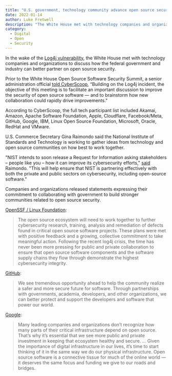 ```yaml
---
title: "U.S. government, technology community advance open source security collaboration efforts"
date: 2022-01-14 
author: Luke Fretwell
description: "The White House met with technology companies and organizations to discuss how the federal government and industry can better partner on open source security."
category:
  - Digital
  - Open
  - Security
---
```


In the wake of the [Log4j vulnerability](https://en.wikipedia.org/wiki/Log4j), the White House met with technology companies and organizations to discuss how the federal government and industry can better partner on open source security.

Prior to the White House Open Source Software Security Summit, a senior administration official [told CyberScoop](https://www.cyberscoop.com/white-house-log4j-open-source-software-security/), “Building on the Log4j incident, the objective of this meeting is to facilitate an important discussion to improve the security of open source software — and to brainstorm how new collaboration could rapidly drive improvements."

According to CyberScoop, the full tech participant list included Akamai, Amazon, Apache Software Foundation, Apple, Cloudflare, Facebook/Meta, GitHub, Google, IBM, Linux Open Source Foundation, Microsoft, Oracle, RedHat and VMware.

U.S. Commerce Secretary Gina Raimondo said the National Institute of Standards and Technology is working to gather ideas from technology and open source communities on how best to work together.

"NIST intends to soon release a Request for Information asking stakeholders – people like you – how it can improve its cybersecurity efforts," [said](https://www.commerce.gov/news/speeches/2022/01/remarks-us-commerce-secretary-gina-m-raimondo-white-house-open-source) Raimondo. "This will help ensure that NIST is partnering effectively with both the private and public sectors on cybersecurity, including open-source software."

Companies and organizations released statements expressing their commitment to collaborating with government to build stronger communities related to open source security.

[OpenSSF / Linux Foundation](https://openssf.org/blog/2022/01/13/the-openssf-and-the-linux-foundation-address-software-supply-chain-security-challenges-at-white-house-summit/):

> The open source ecosystem will need to work together to further cybersecurity research, training, analysis and remediation of defects found in critical open source software projects. These plans were met with positive feedback and a growing, collective commitment to take meaningful action. Following the recent log4j crisis, the time has never been more pressing for public and private collaboration to ensure that open source software components and the software supply chains they flow through demonstrate the highest cybersecurity integrity.

[GitHub](https://github.blog/2022-01-13-open-source-software-security-summit-securing-the-worlds-code-together/):

> We see tremendous opportunity ahead to help the community realize a safer and more secure future for software. Through partnerships with governments, academia, developers, and other organizations, we can better protect and support the developers and software that power our world.

[Google](https://blog.google/technology/safety-security/making-open-source-software-safer-and-more-secure/):

> Many leading companies and organizations don’t recognize how many parts of their critical infrastructure depend on open source. That’s why it’s essential that we see more public and private investment in keeping that ecosystem healthy and secure. ... Given the importance of digital infrastructure in our lives, it’s time to start thinking of it in the same way we do our physical infrastructure. Open source software is a connective tissue for much of the online world — it deserves the same focus and funding we give to our roads and bridges.